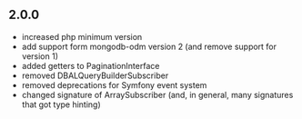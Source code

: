 ## 2.0.0

* increased php minimum version
* add support form mongodb-odm version 2 (and remove support for version 1)
* added getters to PaginationInterface
* removed DBALQueryBuilderSubscriber
* removed deprecations for Symfony event system
* changed signature of ArraySubscriber (and, in general, many signatures that got type hinting)
